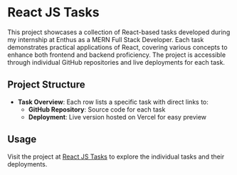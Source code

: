 # React JS Tasks

This project showcases a collection of React-based tasks developed during my internship at Enthus as a MERN Full Stack Developer. Each task demonstrates practical applications of React, covering various concepts to enhance both frontend and backend proficiency. The project is accessible through individual GitHub repositories and live deployments for each task.

## Project Structure

- **Task Overview**: Each row lists a specific task with direct links to:
  - **GitHub Repository**: Source code for each task
  - **Deployment**: Live version hosted on Vercel for easy preview

## Usage

Visit the project at [React JS Tasks](https://hasinithota.github.io/ReactTasks/) to explore the individual tasks and their deployments.
